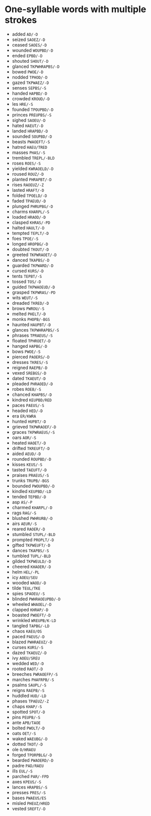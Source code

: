 # One-syllable words with multiple strokes

* added `AD/-D`
* seized `SAOEZ/-D`
* ceased `SAOES/-D`
* wounded `WOUPBD/-D`
* ended `EPBD/-D`
* shouted `SHOUT/-D`
* glanced `TKPWHRAPBS/-D`
* bowed `PWOE/-D`
* nodded `TPHOD/-D`
* gazed `TKPWAEZ/-D`
* senses `SEPBS/-S`
* handed `HAPBD/-D`
* crowded `KROUD/-D`
* les `HRE/-S`
* founded `TPOUPBD/-D`
* princes `PREUPBS/-S`
* sighed `SAOEU/-D`
* hated `HAEUT/-D`
* landed `HRAPBD/-D`
* sounded `SOUPBD/-D`
* beasts `PWAOEFT/-S`
* hatred `HAEU/TRED`
* masses `PHAS/-S`
* trembled `TREPL/-BLD`
* roses `ROES/-S`
* yielded `KWRAOELD/-D`
* roused `ROUZ/-D`
* planted `PHRAPBT/-D`
* rises `RAOEUZ/-Z`
* lasted `HRAFT/-D`
* folded `TPOELD/-D`
* faded `TPAEUD/-D`
* plunged `PHRUPBG/-D`
* charms `KHARPL/-S`
* loaded `HRAOD/-D`
* clasped `KHRAS/-PD`
* halted `HAULT/-D`
* tempted `TEPLT/-D`
* foes `TPOE/-S`
* longed `HROPBG/-D`
* doubted `TKOUT/-D`
* greeted `TKPWRAOET/-D`
* danced `TKAPBS/-D`
* guarded `TKPWARD/-D`
* cursed `KURS/-D`
* tents `TEPBT/-S`
* tossed `TOS/-D`
* guided `TKPWAOEUD/-D`
* grasped `TKPWRAS/-PD`
* wits `WEUT/-S`
* dreaded `TKRED/-D`
* brows `PWROU/-S`
* melted `PHELT/-D`
* monks `PHOPB/-BGS`
* haunted `HAUPBT/-D`
* glances `TKPWHRAPBS/-S`
* phrases `TPRAEUS/-S`
* floated `TPHROET/-D`
* hanged `HAPBG/-D`
* bows `PWOE/-S`
* pierced `PAOERS/-D`
* dresses `TKRES/-S`
* reigned `RAEPB/-D`
* vexed `SREBGS/-D`
* dated `TKAEUT/-D`
* pleaded `PHRAOED/-D`
* robes `ROEB/-S`
* chanced `KHAPBS/-D`
* kindred `KEUPBD/RED`
* paces `PAEUS/-S`
* headed `HED/-D`
* era `ER/KWRA`
* hunted `HUPBT/-D`
* grieved `TKPWRAOEF/-D`
* graces `TKPWRAEUS/-S`
* oars `AOR/-S`
* heated `HAOET/-D`
* drifted `TKREUFT/-D`
* aided `AEUD/-D`
* rounded `ROUPBD/-D`
* kisses `KEUS/-S`
* tasted `TAEUFT/-D`
* praises `PRAEUS/-S`
* trunks `TRUPB/-BGS`
* bounded `PWOUPBD/-D`
* kindled `KEUPBD/-LD`
* tended `TEPBD/-D`
* asp `AS/-P`
* charmed `KHARPL/-D`
* rags `RAG/-S`
* blushed `PWHRURB/-D`
* airs `AEUR/-S`
* reared `RAOER/-D`
* stumbled `STUPL/-BLD`
* prompted `PROPLT/-D`
* gifted `TKPWEUFT/-D`
* dances `TKAPBS/-S`
* tumbled `TUPL/-BLD`
* gilded `TKPWEULD/-D`
* cheered `KHAOER/-D`
* helm `HEL/-PL`
* icy `AOEU/SEU`
* wooded `WAOD/-D`
* tilde `TEUL/TKE`
* spies `SPAOEU/-S`
* blinded `PWHRAOEUPBD/-D`
* wheeled `WHAOEL/-D`
* clapped `KHRAP/-D`
* boasted `PWOEFT/-D`
* wrinkled `WREUPB/K-LD`
* tangled `TAPBG/-LD`
* chaos `KAEU/OS`
* paced `PAEUS/-D`
* blazed `PWHRAEUZ/-D`
* curses `KURS/-S`
* dazed `TKAEUZ/-D`
* ivy `AOEU/SREU`
* wedded `WED/-D`
* rooted `RAOT/-D`
* breeches `PWRAOEFP/-S`
* marches `PHAFRPB/-S`
* psalms `SAUPL/-S`
* reigns `RAEPB/-S`
* huddled `HUD/-LD`
* phases `TPAEUZ/-Z`
* chaps `KHAP/-S`
* spotted `SPOT/-D`
* pins `PEUPB/-S`
* ante `APB/TAOE`
* bolted `PWOLT/-D`
* oats `OET/-S`
* waked `WAEUBG/-D`
* dotted `TKOT/-D`
* ole `O/HRAEU`
* forged `TPORPBLG/-D`
* bearded `PWAOERD/-D`
* padre `PAD/RAEU`
* ills `EUL/-S`
* parched `PAR/-FPD`
* axes `KPEUS/-S`
* lances `HRAPBS/-S`
* presses `PRES/-S`
* bases `PWAEUS/ES`
* misled `PHEUZ/HRED`
* vested `SREFT/-D`
